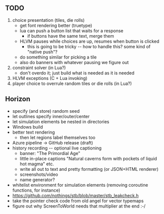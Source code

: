 ## TODO
1. choice presentation (tiles, die rolls)
    - get font rendering better (truetype)
    - lua can push a button list that waits for a response
        - if buttons have the same text, merge them
    - HLVM pauses while choices are up, resumes when button is clicked
        - this is going to be tricky -- how to handle this? some kind of "native push"? 
    - do something similar for picking a tile
    - also do banners with whatever pausing we figure out
2. constraint solver (in Lua?)
    - don't overdo it; just build what is needed as it is needed
3. HLVM exceptions (C + Lua invoking)
4. player choice to overrule random tiles or die rolls (in Lua?)

## Horizon
* specify (and store) random seed
* let outlines specify inner/outer/center
* let simulation elements be nested in directories
* Windows build
* better text rendering
    - then let regions label themselves too
* Azure pipeline -> GitHub release (draft)
* history recording -- optional live captioning
    - banner: "The Primordial Age"
    - little in-place captions "Natural caverns form with pockets of liquid hot magma" etc.
    - write all out to text and pretty formatting (or JSON+HTML renderer)
    - screenshots/video
    - name generator?
* whitelist environment for simulation elements (removing coroutine functions, for instance)
* https://github.com/nothings/stb/blob/master/stb_leakcheck.h
* take the pointer check code from old angel for vector typemaps
* figure out why ScreenToWorld needs that multiplier at the end :-/ 
